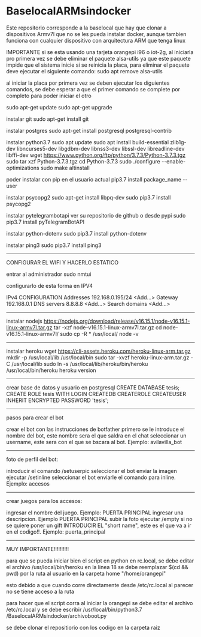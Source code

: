 # BaselocalARMsindocker
Este repositorio corresponde a la baselocal que hay que clonar a dispositivos Armv7l que no se les pueda instalar docker, 
aunque tambien funciona con cualquier dispositivo con arquitectura ARM que tenga linux

IMPORTANTE
si se esta usando una tarjeta orangepi i96 o iot-2g, al iniciarla pro primera vez se debe eliminar el paquete alsa-utils ya que este paquete impide que el sistema inicie si se reinicia la placa, para eliminar el paquete deve ejecutar el siguiente comando: sudo apt remove alsa-utils

al iniciar la placa por primera vez se deben ejecutar los diguientes comandos, se debe esperar a que el primer comando se complete por completo para poder iniciar el otro

sudo apt-get update
sudo apt-get upgrade

instalar git
sudo apt-get install git

instalar postgres
sudo apt-get install postgresql postgresql-contrib

instalar python3.7
sudo apt update
sudo apt install build-essential zlib1g-dev libncurses5-dev libgdbm-dev libnss3-dev libssl-dev libreadline-dev libffi-dev
wget https://www.python.org/ftp/python/3.7.3/Python-3.7.3.tgz
sudo tar xzf Python-3.7.3.tgz
cd Python-3.7.3
sudo ./configure --enable-optimizations
sudo make altinstall

poder instalar con pip en el usuario actual
pip3.7 install package_name --user

instalar psycopg2
sudo apt-get install libpq-dev
sudo pip3.7 install psycopg2 

instalar pytelegrambotapi
ver su repositorio de github o desde pypi
sudo pip3.7 install pyTelegramBotAPI 

instalar python-dotenv
sudo pip3.7 install python-dotenv 

instalar ping3
sudo pip3.7 install ping3 

-----------------------------------------
CONFIGURAR EL WIFI Y HACERLO ESTATICO

entrar al administrador
sudo nmtui

configurarlo de esta forma en IPV4

IPv4 CONFIGURATION 
<Manual>
Addresses 192.168.0.195/24
<Add...>
Gateway 192.168.0.1
DNS servers 8.8.8.8
<Add...>
Search domains <Add...>

----------------------------------

instalar nodejs
https://nodejs.org/download/release/v16.15.1/node-v16.15.1-linux-armv7l.tar.gz
tar -xzf node-v16.15.1-linux-armv7l.tar.gz
cd node-v16.15.1-linux-armv7l/
sudo cp -R * /usr/local/
node -v

-------------------------------------------------

instalar heroku
wget https://cli-assets.heroku.com/heroku-linux-arm.tar.gz
mkdir -p /usr/local/lib /usr/local/bin
sudo tar -xvzf heroku-linux-arm.tar.gz -C /usr/local/lib
sudo ln -s /usr/local/lib/heroku/bin/heroku /usr/local/bin/heroku
heroku version

---------------------------------------------

crear base de datos y usuario en postgresql
CREATE DATABASE tesis;
CREATE ROLE tesis WITH LOGIN CREATEDB CREATEROLE CREATEUSER INHERIT ENCRYPTED PASSWORD 'tesis';

--------------------------------------------

pasos para crear el bot

crear el bot con las instrucciones de botfather
primero se le introduce el nombre del bot, este nombre sera el que saldra
en el chat
seleccionar un username, este sera con el que se bscara al bot. Ejemplo: avilavilla_bot

----------------------------------------

foto de perfil del bot:

introducir el comando /setuserpic
seleccionar el bot
enviar la imagen
ejecutar /setinline
seleccionar el bot
enviarle el comando para inline. Ejemplo: accesos

------------------------------------------------

crear juegos para los accesos:

ingresar el nombre del juego. Ejemplo: PUERTA PRINCIPAL
ingresar una descripcion. Ejemplo PUERTA PRINCIPAL
subir la foto
ejecutar /empty si no se quiere poner un gift
INTRODUCIR EL "short name", este es el que va a ir en el codigo!!. Ejemplo: puerta_principal



-------------------------------------------

MUY IMPORTANTE!!!!!!!!!!

para que se pueda iniciar bien el script en python en rc.local, se debe 
editar el archivo /usr/local/bin/heroku
en la linea 18 se debe 
reemplazar $(cd && pwd) por la ruta al usuario en la carpeta home "/home/orangepi"

esto debido a que cuando corre directamente desde /etc/rc.local al parecer no se 
tiene acceso a la ruta

para hacer que el script corra al iniciar la orangepi
se debe editar el archivo /etc/rc.local y se debe 
escribir 
/usr/local/bin/python3.7 /BaselocalARMsindocker/archivoboot.py

se debe clonar el repositiorio con los codigo en la carpeta raiz
